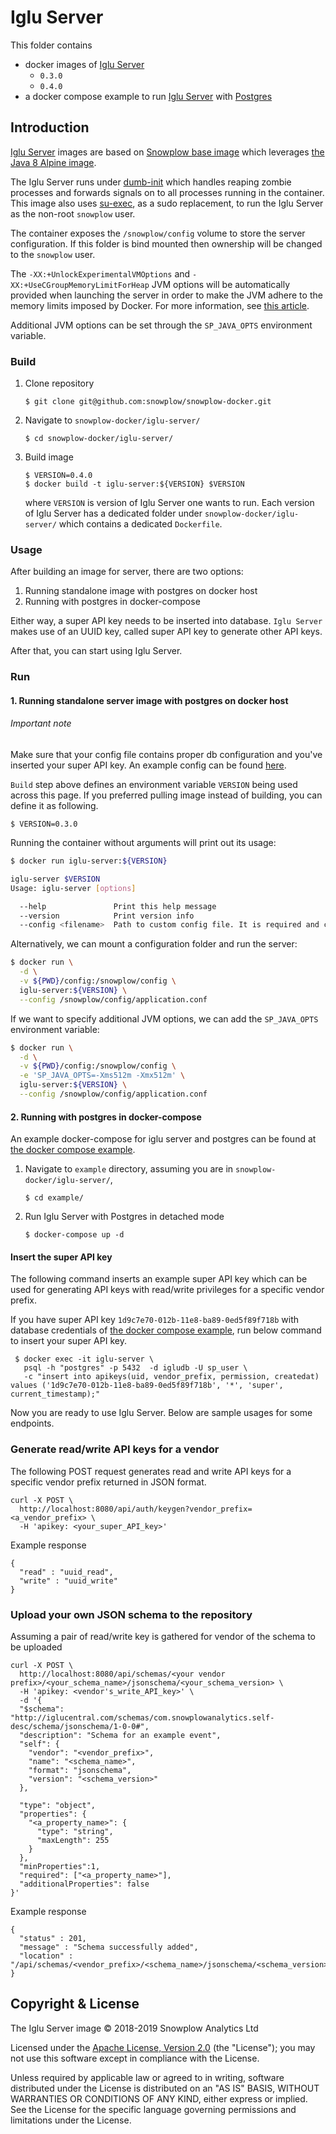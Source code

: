 # Iglu Server

This folder contains

* docker images of [Iglu Server](iglu-server)
  * `0.3.0`
  * `0.4.0`
* a docker compose example to run [Iglu Server](iglu-server) with [Postgres](https://github.com/docker-library/postgres)

## Introduction

[Iglu Server](iglu-server) images are based on [Snowplow base image][base-image] which leverages [the Java 8 Alpine image][alpine-image].

The Iglu Server runs under [dumb-init][dumb-init] which handles reaping zombie processes
and forwards signals on to all processes running in the container. This image also uses
[su-exec][su-exec], as a sudo replacement, to run the Iglu Server as the non-root `snowplow` user.

The container exposes the `/snowplow/config` volume to store the server configuration. If this
folder is bind mounted then ownership will be changed to the `snowplow` user.

The `-XX:+UnlockExperimentalVMOptions` and `-XX:+UseCGroupMemoryLimitForHeap` JVM options will be
automatically provided when launching the server in order to make the JVM adhere to the memory
limits imposed by Docker. For more information, see [this article][jvm-docker-article].

Additional JVM options can be set through the `SP_JAVA_OPTS` environment variable.

### Build

1) Clone repository

    `$ git clone git@github.com:snowplow/snowplow-docker.git`

2) Navigate to `snowplow-docker/iglu-server/`

    `$ cd snowplow-docker/iglu-server/`

3) Build image

    ```
    $ VERSION=0.4.0
    $ docker build -t iglu-server:${VERSION} $VERSION
    ```

    where `VERSION` is version of Iglu Server one wants to run. Each version of Iglu Server has a dedicated folder under `snowplow-docker/iglu-server/` which contains a dedicated `Dockerfile`.

### Usage

After building an image for server, there are two options:

  1) Running standalone image with postgres on docker host
  2) Running with postgres in docker-compose

Either way, a super API key needs to be inserted into database. `Iglu Server` makes use of an UUID key, called super API key to generate other API keys.

After that, you can start using Iglu Server.

### Run

#### 1. Running standalone server image with postgres on docker host

###### Important note

Make sure that your config file contains proper db configuration and you've inserted your super API key. An example config can be found [here](example-config).

`Build` step above defines an environment variable `VERSION` being used across this page. If you preferred pulling image instead of building, you can define it as following.

    $ VERSION=0.3.0

Running the container without arguments will print out its usage:

```bash
$ docker run iglu-server:${VERSION}

iglu-server $VERSION
Usage: iglu-server [options]

  --help               Print this help message
  --version            Print version info
  --config <filename>  Path to custom config file. It is required and can not be empty.
```

Alternatively, we can mount a configuration folder and run the server:

```bash
$ docker run \
  -d \
  -v ${PWD}/config:/snowplow/config \
  iglu-server:${VERSION} \
  --config /snowplow/config/application.conf
```

If we want to specify additional JVM options, we can add the `SP_JAVA_OPTS` environment variable:

```bash
$ docker run \
  -d \
  -v ${PWD}/config:/snowplow/config \
  -e 'SP_JAVA_OPTS=-Xms512m -Xmx512m' \
  iglu-server:${VERSION} \
  --config /snowplow/config/application.conf
```

#### 2. Running with postgres in docker-compose

An example docker-compose for iglu server and postgres can be found at [the docker compose example][docker-compose-example].

1) Navigate to `example` directory, assuming you are in `snowplow-docker/iglu-server/`,

    `$ cd example/`

2) Run Iglu Server with Postgres in detached mode

    `$ docker-compose up -d`

#### Insert the super API key

The following command inserts an example super API key which can be used for generating API keys with read/write privileges for a specific vendor prefix.

If you have super API key `1d9c7e70-012b-11e8-ba89-0ed5f89f718b` with database credentials of [the docker compose example][docker-compose-example], run below command to insert your super API key.

```
 $ docker exec -it iglu-server \
   psql -h "postgres" -p 5432  -d igludb -U sp_user \
   -c "insert into apikeys(uid, vendor_prefix, permission, createdat) values ('1d9c7e70-012b-11e8-ba89-0ed5f89f718b', '*', 'super', current_timestamp);"
```

Now you are ready to use Iglu Server. Below are sample usages for some endpoints.

### Generate read/write API keys for a vendor

The following POST request generates read and write API keys for a specific vendor prefix returned in JSON format.

```
curl -X POST \
  http://localhost:8080/api/auth/keygen?vendor_prefix=<a_vendor_prefix> \
  -H 'apikey: <your_super_API_key>'
```

Example response

```
{
  "read" : "uuid_read",
  "write" : "uuid_write"
}
```

### Upload your own JSON schema to the repository

Assuming a pair of read/write key is gathered for vendor of the schema to be uploaded

```
curl -X POST \
  http://localhost:8080/api/schemas/<your vendor prefix>/<your_schema_name>/jsonschema/<your_schema_version> \
  -H 'apikey: <vendor's_write_API_key>' \
  -d '{
  "$schema": "http://iglucentral.com/schemas/com.snowplowanalytics.self-desc/schema/jsonschema/1-0-0#",
  "description": "Schema for an example event",
  "self": {
    "vendor": "<vendor_prefix>",
    "name": "<schema_name>",
    "format": "jsonschema",
    "version": "<schema_version>"
  },

  "type": "object",
  "properties": {
    "<a_property_name>": {
      "type": "string",
      "maxLength": 255
    }
  },
  "minProperties":1,
  "required": ["<a_property_name>"],
  "additionalProperties": false
}'
```

Example response

```
{
  "status" : 201,
  "message" : "Schema successfully added",
  "location" : "/api/schemas/<vendor_prefix>/<schema_name>/jsonschema/<schema_version>"
}
```

## Copyright & License

The Iglu Server image &copy; 2018-2019 Snowplow Analytics Ltd

Licensed under the [Apache License, Version 2.0][license] (the "License");
you may not use this software except in compliance with the License.

Unless required by applicable law or agreed to in writing, software
distributed under the License is distributed on an "AS IS" BASIS,
WITHOUT WARRANTIES OR CONDITIONS OF ANY KIND, either express or implied.
See the License for the specific language governing permissions and
limitations under the License.

[base-image]: https://github.com/snowplow/snowplow-docker/tree/master/base
[iglu-server]: https://github.com/snowplow/iglu/tree/master/2-repositories/iglu-server
[docker-compose-example]: https://github.com/snowplow/snowplow-docker/tree/master/iglu-server/example
[example-config]: https://github.com/snowplow/snowplow-docker/tree/master/iglu-server/example/config/application.conf

[alpine-image]: https://github.com/docker-library/openjdk/blob/master/8/jre/alpine/Dockerfile
[dumb-init]: https://github.com/Yelp/dumb-init
[su-exec]: https://github.com/ncopa/su-exec
[jvm-docker-article]: https://blogs.oracle.com/java-platform-group/java-se-support-for-docker-cpu-and-memory-limits

[license]: http://www.apache.org/licenses/LICENSE-2.0
